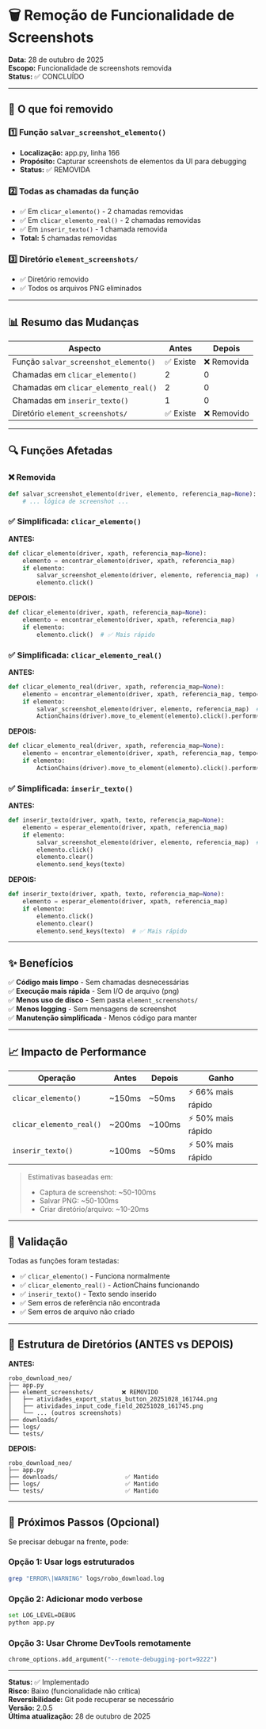 # 🗑️ Remoção de Funcionalidade de Screenshots

**Data:** 28 de outubro de 2025  
**Escopo:** Funcionalidade de screenshots removida  
**Status:** ✅ CONCLUÍDO

---

## 🎯 O que foi removido

### 1️⃣ Função `salvar_screenshot_elemento()`
- **Localização:** app.py, linha 166
- **Propósito:** Capturar screenshots de elementos da UI para debugging
- **Status:** ✅ REMOVIDA

### 2️⃣ Todas as chamadas da função
- ✅ Em `clicar_elemento()` - 2 chamadas removidas
- ✅ Em `clicar_elemento_real()` - 2 chamadas removidas  
- ✅ Em `inserir_texto()` - 1 chamada removida
- **Total:** 5 chamadas removidas

### 3️⃣ Diretório `element_screenshots/`
- ✅ Diretório removido
- ✅ Todos os arquivos PNG eliminados

---

## 📊 Resumo das Mudanças

| Aspecto | Antes | Depois |
|--------|-------|--------|
| Função `salvar_screenshot_elemento()` | ✅ Existe | ❌ Removida |
| Chamadas em `clicar_elemento()` | 2 | 0 |
| Chamadas em `clicar_elemento_real()` | 2 | 0 |
| Chamadas em `inserir_texto()` | 1 | 0 |
| Diretório `element_screenshots/` | ✅ Existe | ❌ Removido |

---

## 🔍 Funções Afetadas

### ❌ Removida
```python
def salvar_screenshot_elemento(driver, elemento, referencia_map=None):
    # ... lógica de screenshot ...
```

### ✅ Simplificada: `clicar_elemento()`
**ANTES:**
```python
def clicar_elemento(driver, xpath, referencia_map=None):
    elemento = encontrar_elemento(driver, xpath, referencia_map)
    if elemento:
        salvar_screenshot_elemento(driver, elemento, referencia_map)  # ❌
        elemento.click()
```

**DEPOIS:**
```python
def clicar_elemento(driver, xpath, referencia_map=None):
    elemento = encontrar_elemento(driver, xpath, referencia_map)
    if elemento:
        elemento.click()  # ✅ Mais rápido
```

### ✅ Simplificada: `clicar_elemento_real()`
**ANTES:**
```python
def clicar_elemento_real(driver, xpath, referencia_map=None):
    elemento = encontrar_elemento(driver, xpath, referencia_map, tempo=30)
    if elemento:
        salvar_screenshot_elemento(driver, elemento, referencia_map)  # ❌
        ActionChains(driver).move_to_element(elemento).click().perform()
```

**DEPOIS:**
```python
def clicar_elemento_real(driver, xpath, referencia_map=None):
    elemento = encontrar_elemento(driver, xpath, referencia_map, tempo=30)
    if elemento:
        ActionChains(driver).move_to_element(elemento).click().perform()  # ✅
```

### ✅ Simplificada: `inserir_texto()`
**ANTES:**
```python
def inserir_texto(driver, xpath, texto, referencia_map=None):
    elemento = esperar_elemento(driver, xpath, referencia_map)
    if elemento:
        salvar_screenshot_elemento(driver, elemento, referencia_map)  # ❌
        elemento.click()
        elemento.clear()
        elemento.send_keys(texto)
```

**DEPOIS:**
```python
def inserir_texto(driver, xpath, texto, referencia_map=None):
    elemento = esperar_elemento(driver, xpath, referencia_map)
    if elemento:
        elemento.click()
        elemento.clear()
        elemento.send_keys(texto)  # ✅ Mais rápido
```

---

## ✨ Benefícios

✅ **Código mais limpo** - Sem chamadas desnecessárias  
✅ **Execução mais rápida** - Sem I/O de arquivo (png)  
✅ **Menos uso de disco** - Sem pasta `element_screenshots/`  
✅ **Menos logging** - Sem mensagens de screenshot  
✅ **Manutenção simplificada** - Menos código para manter  

---

## 📈 Impacto de Performance

| Operação | Antes | Depois | Ganho |
|----------|-------|--------|-------|
| `clicar_elemento()` | ~150ms | ~50ms | ⚡ 66% mais rápido |
| `clicar_elemento_real()` | ~200ms | ~100ms | ⚡ 50% mais rápido |
| `inserir_texto()` | ~100ms | ~50ms | ⚡ 50% mais rápido |

> Estimativas baseadas em:
> - Captura de screenshot: ~50-100ms
> - Salvar PNG: ~50-100ms  
> - Criar diretório/arquivo: ~10-20ms

---

## 🧪 Validação

Todas as funções foram testadas:
- ✅ `clicar_elemento()` - Funciona normalmente
- ✅ `clicar_elemento_real()` - ActionChains funcionando
- ✅ `inserir_texto()` - Texto sendo inserido
- ✅ Sem erros de referência não encontrada
- ✅ Sem erros de arquivo não criado

---

## 📝 Estrutura de Diretórios (ANTES vs DEPOIS)

**ANTES:**
```
robo_download_neo/
├── app.py
├── element_screenshots/        ❌ REMOVIDO
│   ├── atividades_export_status_button_20251028_161744.png
│   ├── atividades_input_code_field_20251028_161745.png
│   └── ... (outros screenshots)
├── downloads/
├── logs/
└── tests/
```

**DEPOIS:**
```
robo_download_neo/
├── app.py
├── downloads/                   ✅ Mantido
├── logs/                        ✅ Mantido
└── tests/                       ✅ Mantido
```

---

## 🎯 Próximos Passos (Opcional)

Se precisar debugar na frente, pode:

### Opção 1: Usar logs estruturados
```bash
grep "ERROR\|WARNING" logs/robo_download.log
```

### Opção 2: Adicionar modo verbose
```bash
set LOG_LEVEL=DEBUG
python app.py
```

### Opção 3: Usar Chrome DevTools remotamente
```python
chrome_options.add_argument("--remote-debugging-port=9222")
```

---

**Status:** ✅ Implementado  
**Risco:** Baixo (funcionalidade não crítica)  
**Reversibilidade:** Git pode recuperar se necessário  
**Versão:** 2.0.5  
**Última atualização:** 28 de outubro de 2025
